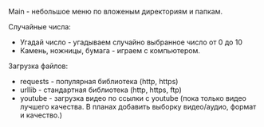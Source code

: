 Main - небольшое меню по вложеным директориям и папкам.

Случайные числа:    
- Угадай число - угадываем случайно выбранное число от 0 до 10    
- Камень, ножницы, бумага - играем с компьютером.

Загрузка файлов:   
- requests - популярная библиотека (http, https)   
- urllib - стандартная библиотека (http, https, ftp)  
- youtube - загрузка видео по ссылки с youtube (пока только видео лучшего качества. В планах добавить выборку видео/аудио, формат и качество.)
